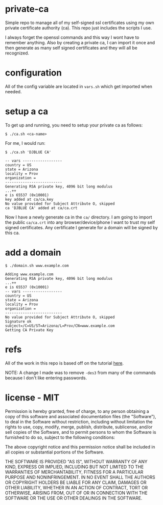 # private-ca

Simple repo to manage all of my self-signed ssl certificates using my own
private certificate authority (ca). This repo just includes the scripts I
use.

I always forget the openssl commands and this way I wont have to remember
anything. Also by creating a private ca, I can import it once and then
generate as many self signed certificates and they will all be recognized.

# configuration

All of the config variable are located in `vars.sh` which get imported
when needed.

# setup a ca

To get up and running, you need to setup your private ca as follows:

    $ ./ca.sh <ca-name>

For me, I would run:

    $ ./ca.sh 'DJBLUE CA'

    -- vars ------------------
    country = US
    state = Arizona
    locality = Prov
    organization = 
    --------------------------
    Generating RSA private key, 4096 bit long modulus
    ...++
    e is 65537 (0x10001)
    key added at ca/ca.key
    No value provided for Subject Attribute O, skipped
    ca 'DJBLUE CA' added at ca/ca.crt

Now I have a newly generate ca in the `ca/` directory. I am going to
import the public `ca/ca.crt` into any  browser/device/phone I want to
trust my self signed certificates. Any certificate I generate for a domain
will be signed by this ca.

# add a domain

    $ ./domain.sh www.example.com

    Adding www.example.com
    Generating RSA private key, 4096 bit long modulus
    ...++
    e is 65537 (0x10001)
    -- vars ------------------
    country = US
    state = Arizona
    locality = Prov
    organization = 
    --------------------------
    No value provided for Subject Attribute O, skipped
    Signature ok
    subject=/C=US/ST=Arizona/L=Prov/CN=www.example.com
    Getting CA Private Key

# refs

All of the work in this repo is based off on the tutorial [here](http://www.debiantutorials.com/create-your-private-certificate-authority-ca/).

NOTE: A change I made was to remove `-des3` from many of the commands
because I don't like entering passwords.

# license - MIT

Permission is hereby granted, free of charge, to any person obtaining a
copy of this software and associated documentation files (the "Software"),
to deal in the Software without restriction, including without limitation
the rights to use, copy, modify, merge, publish, distribute, sublicense,
and/or sell copies of the Software, and to permit persons to whom the
Software is furnished to do so, subject to the following conditions:

The above copyright notice and this permission notice shall be included in
all copies or substantial portions of the Software.

THE SOFTWARE IS PROVIDED "AS IS", WITHOUT WARRANTY OF ANY KIND, EXPRESS OR
IMPLIED, INCLUDING BUT NOT LIMITED TO THE WARRANTIES OF MERCHANTABILITY,
FITNESS FOR A PARTICULAR PURPOSE AND NONINFRINGEMENT. IN NO EVENT SHALL
THE AUTHORS OR COPYRIGHT HOLDERS BE LIABLE FOR ANY CLAIM, DAMAGES OR OTHER
LIABILITY, WHETHER IN AN ACTION OF CONTRACT, TORT OR OTHERWISE, ARISING
FROM, OUT OF OR IN CONNECTION WITH THE SOFTWARE OR THE USE OR OTHER
DEALINGS IN THE SOFTWARE.

